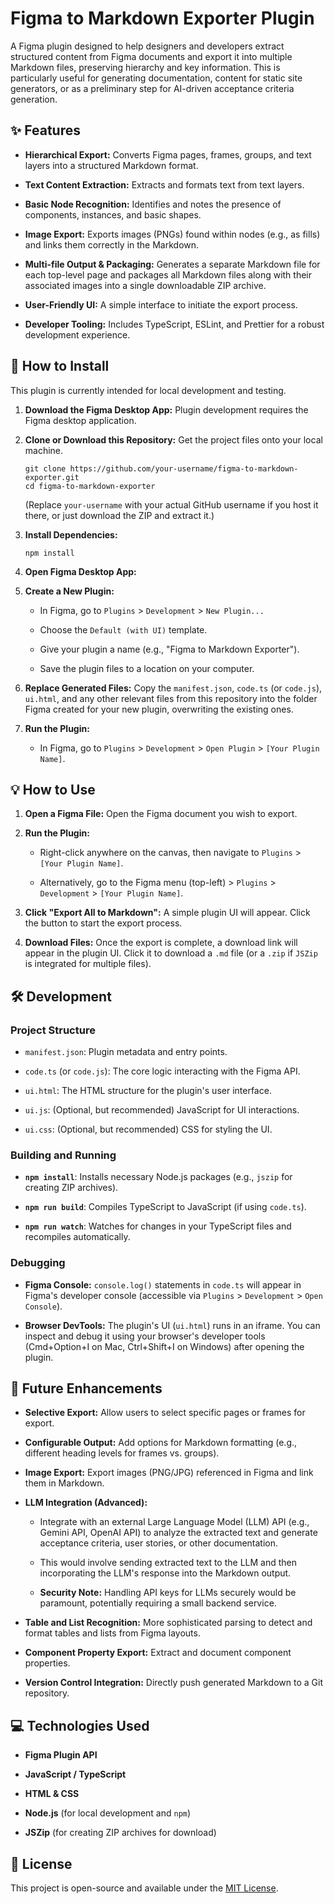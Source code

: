 Figma to Markdown Exporter Plugin
=================================

A Figma plugin designed to help designers and developers extract structured content from Figma documents and export it into multiple Markdown files, preserving hierarchy and key information. This is particularly useful for generating documentation, content for static site generators, or as a preliminary step for AI-driven acceptance criteria generation.

✨ Features
----------

-   **Hierarchical Export:** Converts Figma pages, frames, groups, and text layers into a structured Markdown format.

-   **Text Content Extraction:** Extracts and formats text from text layers.

-   **Basic Node Recognition:** Identifies and notes the presence of components, instances, and basic shapes.

-   **Image Export:** Exports images (PNGs) found within nodes (e.g., as fills) and links them correctly in the Markdown.

-   **Multi-file Output & Packaging:** Generates a separate Markdown file for each top-level page and packages all Markdown files along with their associated images into a single downloadable ZIP archive.

-   **User-Friendly UI:** A simple interface to initiate the export process.

-   **Developer Tooling:** Includes TypeScript, ESLint, and Prettier for a robust development experience.

🚀 How to Install
-----------------

This plugin is currently intended for local development and testing.

1.  **Download the Figma Desktop App:** Plugin development requires the Figma desktop application.

2.  **Clone or Download this Repository:** Get the project files onto your local machine.

    ```
    git clone https://github.com/your-username/figma-to-markdown-exporter.git
    cd figma-to-markdown-exporter

    ```

    (Replace `your-username` with your actual GitHub username if you host it there, or just download the ZIP and extract it.)

3.  **Install Dependencies:**

    ```
    npm install

    ```

4.  **Open Figma Desktop App:**

5.  **Create a New Plugin:**

    -   In Figma, go to `Plugins` > `Development` > `New Plugin...`

    -   Choose the `Default (with UI)` template.

    -   Give your plugin a name (e.g., "Figma to Markdown Exporter").

    -   Save the plugin files to a location on your computer.

6.  **Replace Generated Files:** Copy the `manifest.json`, `code.ts` (or `code.js`), `ui.html`, and any other relevant files from this repository into the folder Figma created for your new plugin, overwriting the existing ones.

7.  **Run the Plugin:**

    -   In Figma, go to `Plugins` > `Development` > `Open Plugin` > `[Your Plugin Name]`.

💡 How to Use
-------------

1.  **Open a Figma File:** Open the Figma document you wish to export.

2.  **Run the Plugin:**

    -   Right-click anywhere on the canvas, then navigate to `Plugins` > `[Your Plugin Name]`.

    -   Alternatively, go to the Figma menu (top-left) > `Plugins` > `Development` > `[Your Plugin Name]`.

3.  **Click "Export All to Markdown":** A simple plugin UI will appear. Click the button to start the export process.

4.  **Download Files:** Once the export is complete, a download link will appear in the plugin UI. Click it to download a `.md` file (or a `.zip` if `JSZip` is integrated for multiple files).

🛠️ Development
---------------

### Project Structure

-   `manifest.json`: Plugin metadata and entry points.

-   `code.ts` (or `code.js`): The core logic interacting with the Figma API.

-   `ui.html`: The HTML structure for the plugin's user interface.

-   `ui.js`: (Optional, but recommended) JavaScript for UI interactions.

-   `ui.css`: (Optional, but recommended) CSS for styling the UI.

### Building and Running

-   **`npm install`**: Installs necessary Node.js packages (e.g., `jszip` for creating ZIP archives).

-   **`npm run build`**: Compiles TypeScript to JavaScript (if using `code.ts`).

-   **`npm run watch`**: Watches for changes in your TypeScript files and recompiles automatically.

### Debugging

-   **Figma Console:** `console.log()` statements in `code.ts` will appear in Figma's developer console (accessible via `Plugins` > `Development` > `Open Console`).

-   **Browser DevTools:** The plugin's UI (`ui.html`) runs in an iframe. You can inspect and debug it using your browser's developer tools (Cmd+Option+I on Mac, Ctrl+Shift+I on Windows) after opening the plugin.

🔮 Future Enhancements
----------------------

-   **Selective Export:** Allow users to select specific pages or frames for export.

-   **Configurable Output:** Add options for Markdown formatting (e.g., different heading levels for frames vs. groups).

-   **Image Export:** Export images (PNG/JPG) referenced in Figma and link them in Markdown.

-   **LLM Integration (Advanced):**

    -   Integrate with an external Large Language Model (LLM) API (e.g., Gemini API, OpenAI API) to analyze the extracted text and generate acceptance criteria, user stories, or other documentation.

    -   This would involve sending extracted text to the LLM and then incorporating the LLM's response into the Markdown output.

    -   **Security Note:** Handling API keys for LLMs securely would be paramount, potentially requiring a small backend service.

-   **Table and List Recognition:** More sophisticated parsing to detect and format tables and lists from Figma layouts.

-   **Component Property Export:** Extract and document component properties.

-   **Version Control Integration:** Directly push generated Markdown to a Git repository.

💻 Technologies Used
--------------------

-   **Figma Plugin API**

-   **JavaScript / TypeScript**

-   **HTML & CSS**

-   **Node.js** (for local development and `npm`)

-   **JSZip** (for creating ZIP archives for download)

📄 License
----------

This project is open-source and available under the [MIT License](https://gemini.google.com/app/LICENSE "null").